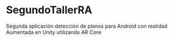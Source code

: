 # SegundoTallerRA
Segunda aplicación detección de planos para Android con realidad Aumentada en Unity utilizando AR Core
